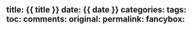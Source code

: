 title: {{ title }}
date: {{ date }}
categories: 
tags: 
toc: 
comments: 
original: 
permalink: 
fancybox: 
---

